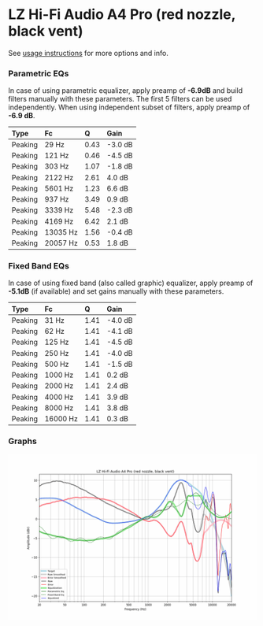 # LZ Hi-Fi Audio A4 Pro (red nozzle, black vent)
See [usage instructions](https://github.com/jaakkopasanen/AutoEq#usage) for more options and info.

### Parametric EQs
In case of using parametric equalizer, apply preamp of **-6.9dB** and build filters manually
with these parameters. The first 5 filters can be used independently.
When using independent subset of filters, apply preamp of **-6.9 dB**.

| Type    | Fc       |    Q | Gain    |
|:--------|:---------|:-----|:--------|
| Peaking | 29 Hz    | 0.43 | -3.0 dB |
| Peaking | 121 Hz   | 0.46 | -4.5 dB |
| Peaking | 303 Hz   | 1.07 | -1.8 dB |
| Peaking | 2122 Hz  | 2.61 | 4.0 dB  |
| Peaking | 5601 Hz  | 1.23 | 6.6 dB  |
| Peaking | 937 Hz   | 3.49 | 0.9 dB  |
| Peaking | 3339 Hz  | 5.48 | -2.3 dB |
| Peaking | 4169 Hz  | 6.42 | 2.1 dB  |
| Peaking | 13035 Hz | 1.56 | -0.4 dB |
| Peaking | 20057 Hz | 0.53 | 1.8 dB  |

### Fixed Band EQs
In case of using fixed band (also called graphic) equalizer, apply preamp of **-5.1dB**
(if available) and set gains manually with these parameters.

| Type    | Fc       |    Q | Gain    |
|:--------|:---------|:-----|:--------|
| Peaking | 31 Hz    | 1.41 | -4.0 dB |
| Peaking | 62 Hz    | 1.41 | -4.1 dB |
| Peaking | 125 Hz   | 1.41 | -4.5 dB |
| Peaking | 250 Hz   | 1.41 | -4.0 dB |
| Peaking | 500 Hz   | 1.41 | -1.5 dB |
| Peaking | 1000 Hz  | 1.41 | 0.2 dB  |
| Peaking | 2000 Hz  | 1.41 | 2.4 dB  |
| Peaking | 4000 Hz  | 1.41 | 3.9 dB  |
| Peaking | 8000 Hz  | 1.41 | 3.8 dB  |
| Peaking | 16000 Hz | 1.41 | 0.3 dB  |

### Graphs
![](./LZ%20Hi-Fi%20Audio%20A4%20Pro%20(red%20nozzle,%20black%20vent).png)